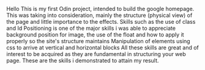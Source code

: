 Hello
 This is my first Odin project, intended to build the google homepage.
 This was taking into consideration, mainly the structure (physical view) of the page and little importance to the effects.
 Skills such as the use of class and Id
 Positioning is one of the major skills i was able to appreciate 
 background position for image,
 the use of the float and how to apply it properly so the site's structure maintains
 Manipulation of elements using css to arrive at vertical and horizontal blocks
 All these skills are great and of interest to be acquired as they are fundamental in structuring your web page.
 These are the skills i demonstrated to attain my result.
